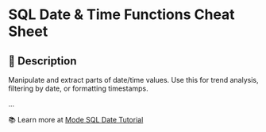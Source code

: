# SQL Date & Time Functions Cheat Sheet

## 📌 Description
Manipulate and extract parts of date/time values. Use this for trend analysis, filtering by date, or formatting timestamps.

...

📚 Learn more at [Mode SQL Date Tutorial](https://mode.com/sql-tutorial/sql-date-functions/)
